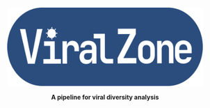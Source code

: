 <br>

<div align="center">

<img src="https://github.com/gabrielvpina/my_images/blob/main/vz_blueBG.png" width="450" height="180">
  
  <p align="center">
    <strong>A pipeline for viral diversity analysis</strong>
  </p>
</div>
